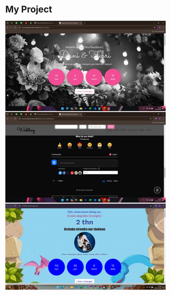 # My Project

<img width="960" alt="port1" src="https://github.com/Novanarifki/Novanarifki.github.io/blob/main/images/project-2.jpg">
<img width="948" alt="port2" src="https://github.com/Novanarifki/Novanarifki.github.io/blob/main/images/project-6.jpg">
<img width="948" alt="port2" src="https://github.com/Novanarifki/Novanarifki.github.io/blob/main/images/project-4.jpg">

